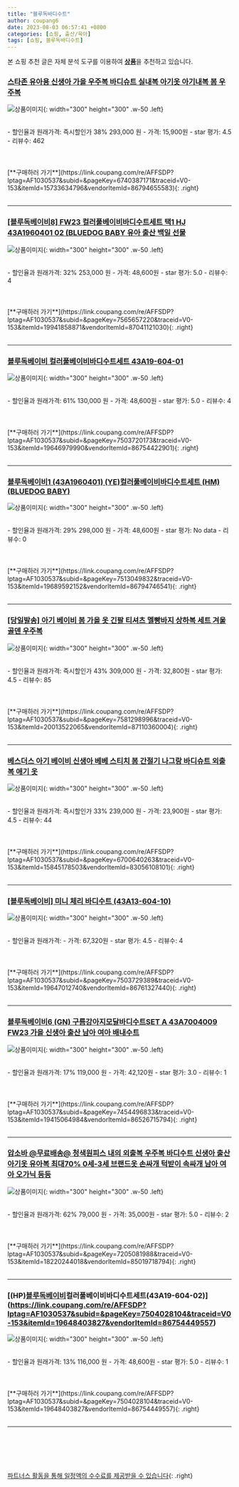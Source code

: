 ```yaml
---
title: "블루독바디수트"
author: coupang6
date: 2023-08-03 06:57:41 +0800
categories: [쇼핑, 출산/육아]
tags: [쇼핑, 블루독바디수트]
---
```


본 쇼핑 추천 글은 자체 분석 도구를 이용하여 [**상품**](https://link.coupang.com/a/bao1ui)을 추천하고 있습니다.

### [스타존 유아용 신생아 가을 우주복 바디슈트 실내복 아기옷 아기내복 봄 우주복](https://link.coupang.com/re/AFFSDP?lptag=AF1030537&subid=&pageKey=6740387171&traceid=V0-153&itemId=15733634796&vendorItemId=86794655583)

![상품이미지](https://thumbnail9.coupangcdn.com/thumbnails/remote/230x230ex/image/vendor_inventory/c34c/74582cb3b22eca699aa591ddf0740ac33b6ed1cbd6c78bf426b30e17444c.JPG){: width="300" height="300" .w-50 .left}


<br>
- 할인율과 원래가격: 즉시할인가 38%  293,000   원
- 가격: 15,900원
- star 평가: 4.5
- 리뷰수: 462
<br>
<br>
<br>
<br>
[**구매하러 가기**](https://link.coupang.com/re/AFFSDP?lptag=AF1030537&subid=&pageKey=6740387171&traceid=V0-153&itemId=15733634796&vendorItemId=86794655583){: .right}
<br>
<br>

---

### [[블루독베이비8] FW23 컬러풀베이비바디수트세트 택1 HJ 43A1960401 02 (BLUEDOG BABY 유아 출산 백일 선물](https://link.coupang.com/re/AFFSDP?lptag=AF1030537&subid=&pageKey=7565657220&traceid=V0-153&itemId=19941858871&vendorItemId=87041121030)

![상품이미지](https://thumbnail7.coupangcdn.com/thumbnails/remote/230x230ex/image/vendor_inventory/66fd/587a1dfeaa77b6602405338d96a6efb4cf0ba753bab84c160109c1c806bb.jpg){: width="300" height="300" .w-50 .left}


<br>
- 할인율과 원래가격: 32%  253,000   원
- 가격: 48,600원
- star 평가: 5.0
- 리뷰수: 4
<br>
<br>
<br>
<br>
[**구매하러 가기**](https://link.coupang.com/re/AFFSDP?lptag=AF1030537&subid=&pageKey=7565657220&traceid=V0-153&itemId=19941858871&vendorItemId=87041121030){: .right}
<br>
<br>

---

### [블루독베이비 컬러풀베이비바디수트세트 43A19-604-01](https://link.coupang.com/re/AFFSDP?lptag=AF1030537&subid=&pageKey=7503720173&traceid=V0-153&itemId=19646979990&vendorItemId=86754422901)

![상품이미지](https://thumbnail7.coupangcdn.com/thumbnails/remote/230x230ex/image/vendor_inventory/2a6b/5c78751ce3ad129934b9f299be25fd38d7465595905f3ec140b1eab2a966.jpg){: width="300" height="300" .w-50 .left}


<br>
- 할인율과 원래가격: 61%  130,000   원
- 가격: 48,600원
- star 평가: 5.0
- 리뷰수: 4
<br>
<br>
<br>
<br>
[**구매하러 가기**](https://link.coupang.com/re/AFFSDP?lptag=AF1030537&subid=&pageKey=7503720173&traceid=V0-153&itemId=19646979990&vendorItemId=86754422901){: .right}
<br>
<br>

---

### [블루독베이비1 (43A1960401) (YE)컬러풀베이비바디수트세트 (HM) (BLUEDOG BABY)](https://link.coupang.com/re/AFFSDP?lptag=AF1030537&subid=&pageKey=7513049832&traceid=V0-153&itemId=19689592152&vendorItemId=86794746541)

![상품이미지](https://thumbnail7.coupangcdn.com/thumbnails/remote/230x230ex/image/vendor_inventory/2a6b/5c78751ce3ad129934b9f299be25fd38d7465595905f3ec140b1eab2a966.jpg){: width="300" height="300" .w-50 .left}


<br>
- 할인율과 원래가격: 29%  298,000   원
- 가격: 48,600원
- star 평가: No data
- 리뷰수: 0
<br>
<br>
<br>
<br>
[**구매하러 가기**](https://link.coupang.com/re/AFFSDP?lptag=AF1030537&subid=&pageKey=7513049832&traceid=V0-153&itemId=19689592152&vendorItemId=86794746541){: .right}
<br>
<br>

---

### [[당일발송] 아기 베이비 봄 가을 옷 긴팔 티셔츠 멜빵바지 상하복 세트 겨울 골덴 우주복](https://link.coupang.com/re/AFFSDP?lptag=AF1030537&subid=&pageKey=7581298996&traceid=V0-153&itemId=20013522065&vendorItemId=87110360004)

![상품이미지](https://thumbnail6.coupangcdn.com/thumbnails/remote/230x230ex/image/vendor_inventory/f4df/815c49cc851399d1edbc87e9d292914097d3673cc0df1c271740dcebb531.jpg){: width="300" height="300" .w-50 .left}


<br>
- 할인율과 원래가격: 즉시할인가 43%  309,000   원
- 가격: 32,800원
- star 평가: 4.5
- 리뷰수: 85
<br>
<br>
<br>
<br>
[**구매하러 가기**](https://link.coupang.com/re/AFFSDP?lptag=AF1030537&subid=&pageKey=7581298996&traceid=V0-153&itemId=20013522065&vendorItemId=87110360004){: .right}
<br>
<br>

---

### [베스더스 아기 베이비 신생아 베베 스티치 봄 간절기 나그랑 바디슈트 외출복 애기 옷](https://link.coupang.com/re/AFFSDP?lptag=AF1030537&subid=&pageKey=6700640263&traceid=V0-153&itemId=15845178503&vendorItemId=83056108101)

![상품이미지](https://thumbnail9.coupangcdn.com/thumbnails/remote/230x230ex/image/vendor_inventory/adec/4ad10804727cb0ce5fbbc303d28d987c0177c034a844e6d79c8f1f770aff.jpg){: width="300" height="300" .w-50 .left}


<br>
- 할인율과 원래가격: 즉시할인가 33%  239,000   원
- 가격: 23,900원
- star 평가: 4.5
- 리뷰수: 44
<br>
<br>
<br>
<br>
[**구매하러 가기**](https://link.coupang.com/re/AFFSDP?lptag=AF1030537&subid=&pageKey=6700640263&traceid=V0-153&itemId=15845178503&vendorItemId=83056108101){: .right}
<br>
<br>

---

### [[블루독베이비] 미니 체리 바디수트 (43A13-604-10)](https://link.coupang.com/re/AFFSDP?lptag=AF1030537&subid=&pageKey=7503729389&traceid=V0-153&itemId=19647012740&vendorItemId=86761327440)

![상품이미지](https://thumbnail6.coupangcdn.com/thumbnails/remote/230x230ex/image/vendor_inventory/2bed/d62607e7001573f4aeb23b161f85c41d2dc5ed47e6c22cc298124695acbb.jpg){: width="300" height="300" .w-50 .left}


<br>
- 할인율과 원래가격: 
- 가격: 67,320원
- star 평가: 4.5
- 리뷰수: 4
<br>
<br>
<br>
<br>
[**구매하러 가기**](https://link.coupang.com/re/AFFSDP?lptag=AF1030537&subid=&pageKey=7503729389&traceid=V0-153&itemId=19647012740&vendorItemId=86761327440){: .right}
<br>
<br>

---

### [블루독베이비6 (GN) 구름강아지모달바디수트SET A 43A7004009 FW23 가을 신생아 출산 남아 여아 배내수트](https://link.coupang.com/re/AFFSDP?lptag=AF1030537&subid=&pageKey=7454496833&traceid=V0-153&itemId=19415064984&vendorItemId=86526715794)

![상품이미지](https://thumbnail7.coupangcdn.com/thumbnails/remote/230x230ex/image/vendor_inventory/95e5/330ec4062a99d74854a8f432ac42590120962cae650ecc4d554cfa76d62b.jpg){: width="300" height="300" .w-50 .left}


<br>
- 할인율과 원래가격: 17%  119,000   원
- 가격: 42,120원
- star 평가: 3.0
- 리뷰수: 1
<br>
<br>
<br>
<br>
[**구매하러 가기**](https://link.coupang.com/re/AFFSDP?lptag=AF1030537&subid=&pageKey=7454496833&traceid=V0-153&itemId=19415064984&vendorItemId=86526715794){: .right}
<br>
<br>

---

### [압소바 @무료배송@ 청색원피스 내의 외출복 우주복 바디수트 신생아 출산 아기옷 유아복 최대70% 0세-3세 브랜드옷 손싸개 턱받이 속싸개 남아 여아 오가닉 등등](https://link.coupang.com/re/AFFSDP?lptag=AF1030537&subid=&pageKey=7205081988&traceid=V0-153&itemId=18220244018&vendorItemId=85019718794)

![상품이미지](https://thumbnail10.coupangcdn.com/thumbnails/remote/230x230ex/image/vendor_inventory/0d98/3b94c64ac1785e3094088686c74ba8f4bbaeef06cabeaf6b174c77944969.jpg){: width="300" height="300" .w-50 .left}


<br>
- 할인율과 원래가격: 62%  79,000   원
- 가격: 35,000원
- star 평가: 5.0
- 리뷰수: 2
<br>
<br>
<br>
<br>
[**구매하러 가기**](https://link.coupang.com/re/AFFSDP?lptag=AF1030537&subid=&pageKey=7205081988&traceid=V0-153&itemId=18220244018&vendorItemId=85019718794){: .right}
<br>
<br>

---

### [(HP)[블루독베이비](BL)컬러풀베이비바디수트세트(43A19-604-02)](https://link.coupang.com/re/AFFSDP?lptag=AF1030537&subid=&pageKey=7504028104&traceid=V0-153&itemId=19648403827&vendorItemId=86754449557)

![상품이미지](https://thumbnail10.coupangcdn.com/thumbnails/remote/230x230ex/image/vendor_inventory/086d/8f77024a15d47a751bb9f6d55eccc9563fa5d1d01507dba62ceecd528ad5.jpg){: width="300" height="300" .w-50 .left}


<br>
- 할인율과 원래가격: 13%  116,000   원
- 가격: 48,600원
- star 평가: 5.0
- 리뷰수: 1
<br>
<br>
<br>
<br>
[**구매하러 가기**](https://link.coupang.com/re/AFFSDP?lptag=AF1030537&subid=&pageKey=7504028104&traceid=V0-153&itemId=19648403827&vendorItemId=86754449557){: .right}
<br>
<br>

---
<br><br><br><br><br> [파트너스 활동을 통해 일정액의 수수료를 제공받을 수 있습니다](https://link.coupang.com/a/bao1ui){: .right}